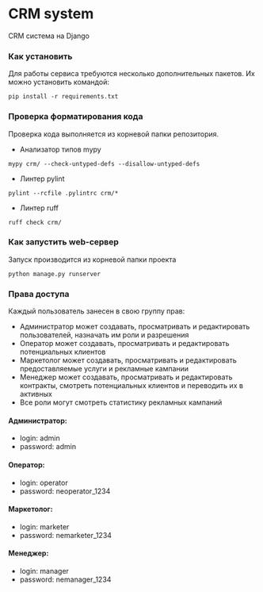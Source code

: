 # CRM system

CRM система на Django

### Как установить

Для работы сервиса требуются несколько дополнительных пакетов.
Их можно установить командой:

```shell
pip install -r requirements.txt
```

### Проверка форматирования кода

Проверка кода выполняется из корневой папки репозитория.

* Анализатор типов mypy

```shell
mypy crm/ --check-untyped-defs --disallow-untyped-defs
```

* Линтер pylint
```shell
pylint --rcfile .pylintrc crm/*
```

* Линтер ruff

```shell
ruff check crm/
```

### Как запустить web-сервер

Запуск производится из корневой папки проекта
```shell
python manage.py runserver
```


### Права доступа
Каждый пользователь занесен в свою группу прав:
- Администратор может создавать, просматривать и редактировать пользователей, назначать им роли и разрешения
- Оператор может создавать, просматривать и редактировать потенциальных клиентов
- Маркетолог может создавать, просматривать и редактировать предоставляемые услуги и рекламные кампании
- Менеджер может создавать, просматривать и редактировать контракты, смотреть потенциальных клиентов и переводить их в активных
- Все роли могут смотреть статистику рекламных кампаний

#### Администратор:

- login: admin
- password: admin

#### Оператор:

- login: operator
- password: neoperator_1234

#### Маркетолог:

- login: marketer
- password: nemarketer_1234

#### Менеджер:

- login: manager
- password: nemanager_1234
